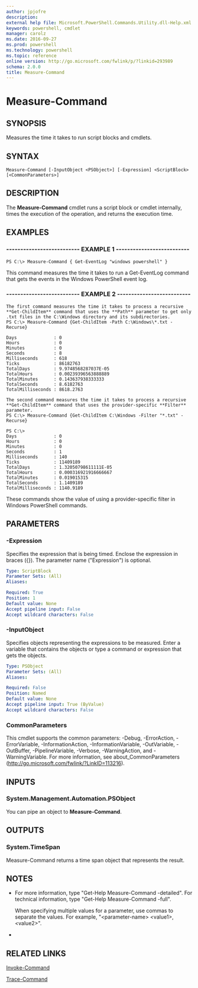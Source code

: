 ```yaml
---
author: jpjofre
description: 
external help file: Microsoft.PowerShell.Commands.Utility.dll-Help.xml
keywords: powershell, cmdlet
manager: carolz
ms.date: 2016-09-27
ms.prod: powershell
ms.technology: powershell
ms.topic: reference
online version: http://go.microsoft.com/fwlink/p/?linkid=293989
schema: 2.0.0
title: Measure-Command
---
```


# Measure-Command

## SYNOPSIS
Measures the time it takes to run script blocks and cmdlets.

## SYNTAX

```
Measure-Command [-InputObject <PSObject>] [-Expression] <ScriptBlock> [<CommonParameters>]
```

## DESCRIPTION
The **Measure-Command** cmdlet runs a script block or cmdlet internally, times the execution of the operation, and returns the execution time.

## EXAMPLES

### -------------------------- EXAMPLE 1 --------------------------
```
PS C:\> Measure-Command { Get-EventLog "windows powershell" }
```

This command measures the time it takes to run a Get-EventLog command that gets the events in the Windows PowerShell event log.

### -------------------------- EXAMPLE 2 --------------------------
```
The first command measures the time it takes to process a recursive **Get-ChildItem** command that uses the **Path** parameter to get only .txt files in the C:\Windows directory and its subdirectories.
PS C:\> Measure-Command {Get-ChildItem -Path C:\Windows\*.txt -Recurse}

Days              : 0
Hours             : 0
Minutes           : 0
Seconds           : 8
Milliseconds      : 618
Ticks             : 86182763
TotalDays         : 9.9748568287037E-05
TotalHours        : 0.00239396563888889
TotalMinutes      : 0.143637938333333
TotalSeconds      : 8.6182763
TotalMilliseconds : 8618.2763

The second command measures the time it takes to process a recursive **Get-ChildItem** command that uses the provider-specific **Filter** parameter.
PS C:\> Measure-Command {Get-ChildItem C:\Windows -Filter "*.txt" -Recurse}

PS C:\>
Days              : 0
Hours             : 0
Minutes           : 0
Seconds           : 1
Milliseconds      : 140
Ticks             : 11409189
TotalDays         : 1.32050798611111E-05
TotalHours        : 0.000316921916666667
TotalMinutes      : 0.019015315
TotalSeconds      : 1.1409189
TotalMilliseconds : 1140.9189
```

These commands show the value of using a provider-specific filter in Windows PowerShell commands.

## PARAMETERS

### -Expression
Specifies the expression that is being timed.
Enclose the expression in braces ({}).
The parameter name ("Expression") is optional.

```yaml
Type: ScriptBlock
Parameter Sets: (All)
Aliases: 

Required: True
Position: 1
Default value: None
Accept pipeline input: False
Accept wildcard characters: False
```

### -InputObject
Specifies objects representing the expressions to be measured.
Enter a variable that contains the objects or type a command or expression that gets the objects.

```yaml
Type: PSObject
Parameter Sets: (All)
Aliases: 

Required: False
Position: Named
Default value: None
Accept pipeline input: True (ByValue)
Accept wildcard characters: False
```

### CommonParameters
This cmdlet supports the common parameters: -Debug, -ErrorAction, -ErrorVariable, -InformationAction, -InformationVariable, -OutVariable, -OutBuffer, -PipelineVariable, -Verbose, -WarningAction, and -WarningVariable. For more information, see about_CommonParameters (http://go.microsoft.com/fwlink/?LinkID=113216).

## INPUTS

### System.Management.Automation.PSObject
You can pipe an object to **Measure-Command**.

## OUTPUTS

### System.TimeSpan
Measure-Command returns a time span object that represents the result.

## NOTES
* For more information, type "Get-Help Measure-Command -detailed". For technical information, type "Get-Help Measure-Command -full".

  When specifying multiple values for a parameter, use commas to separate the values.
For example, "\<parameter-name\> \<value1\>, \<value2\>".

*

## RELATED LINKS

[Invoke-Command](../Microsoft.PowerShell.Core/Invoke-Command.md)

[Trace-Command](Trace-Command.md)

